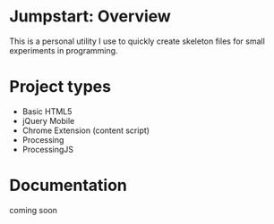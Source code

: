 # Jumpstart: Overview

This is a personal utility I use to quickly create skeleton files for small experiments in programming. 

# Project types

- Basic HTML5
- jQuery Mobile
- Chrome Extension (content script)
- Processing
- ProcessingJS

# Documentation

coming soon
